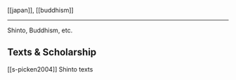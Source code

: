 [[japan]], [[buddhism]]

---

Shinto, Buddhism, etc.

## Texts & Scholarship
[[s-picken2004]] Shinto texts